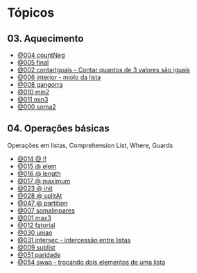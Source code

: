 <!-- # Repositório da disciplina de Programação Funcional

| [Aquecimento](https://github.com/carlosamuel8/PROGRAMACAOFUNCIONAL/tree/master/AQUECIMENTO) |
| -- | 

|[Distance](https://github.com/carlosamuel8/PROGRAMACAOFUNCIONAL/tree/master/DISTANCE)|
| -- | 

|[Operações básicas](https://github.com/carlosamuel8/PROGRAMACAOFUNCIONAL/tree/master/OPERAÇÕES_BÁSICAS)|
| -- | 

|[Recursão](https://github.com/carlosamuel8/PROGRAMACAOFUNCIONAL/tree/master/RECURSAO) |
| -- |  -->



# Tópicos

## 03. Aquecimento
- [@004 countNeg](https://github.com/carlosamuel8/PROGRAMACAOFUNCIONAL/blob/master/AQUECIMENTO/countNeg.hs) 
- [@005 final](https://github.com/carlosamuel8/PROGRAMACAOFUNCIONAL/blob/master/AQUECIMENTO/final.hs) 
- [@002 contarIguais - Contar quantos de 3 valores são iguais ](https://github.com/carlosamuel8/PROGRAMACAOFUNCIONAL/blob/master/AQUECIMENTO/contarIguais.hs) 
- [@006 interior - miolo da lista](base/006/Readme.md) 
- [@008 gangorra](https://github.com/carlosamuel8/PROGRAMACAOFUNCIONAL/blob/master/AQUECIMENTO/interior.hs) 
- [@010 min2](https://github.com/carlosamuel8/PROGRAMACAOFUNCIONAL/blob/master/AQUECIMENTO/min2.hs) 
- [@011 min3](https://github.com/carlosamuel8/PROGRAMACAOFUNCIONAL/blob/master/AQUECIMENTO/min3.hs) 
- [@000 soma2](https://github.com/carlosamuel8/PROGRAMACAOFUNCIONAL/blob/master/AQUECIMENTO/soma.hs) 

## 04. Operações básicas
Operações em listas, Comprehension List, Where, Guards
- [@014 @ !!](https://github.com/carlosamuel8/PROGRAMACAOFUNCIONAL/blob/master/OPERAÇÕES_BÁSICAS/!!.HS) 
- [@015 @ elem](https://github.com/carlosamuel8/PROGRAMACAOFUNCIONAL/blob/master/OPERAÇÕES_BÁSICAS/elem.hs) 
- [@016 @ length](https://github.com/carlosamuel8/PROGRAMACAOFUNCIONAL/blob/master/OPERAÇÕES_BÁSICAS/length.hs) 
- [@017 @ maximum](https://github.com/carlosamuel8/PROGRAMACAOFUNCIONAL/blob/master/OPERAÇÕES_BÁSICAS/maximum.hs) 
- [@023 @ init](base/023/Readme.md) 
- [@028 @ splitAt](https://github.com/carlosamuel8/PROGRAMACAOFUNCIONAL/blob/master/OPERAÇÕES_BÁSICAS/splitAt.hs) 
- [@047 @ partition](https://github.com/carlosamuel8/PROGRAMACAOFUNCIONAL/blob/master/OPERAÇÕES_BÁSICAS/partition.hs) 
- [@007 somaImpares](https://github.com/carlosamuel8/PROGRAMACAOFUNCIONAL/blob/master/OPERAÇÕES_BÁSICAS/somaImpares.hs) 
- [@001 max3](https://github.com/carlosamuel8/PROGRAMACAOFUNCIONAL/blob/master/OPERAÇÕES_BÁSICAS/max3.hs) 
- [@012 fatorial](https://github.com/carlosamuel8/PROGRAMACAOFUNCIONAL/blob/master/OPERAÇÕES_BÁSICAS/fatorial.hs) 
- [@030 uniao](https://github.com/carlosamuel8/PROGRAMACAOFUNCIONAL/blob/master/OPERAÇÕES_BÁSICAS/uniao.hs) 
- [@031 intersec - intercessão entre listas](https://github.com/carlosamuel8/PROGRAMACAOFUNCIONAL/blob/master/OPERAÇÕES_BÁSICAS/intersec.hs) 
- [@009 sublist](https://github.com/carlosamuel8/PROGRAMACAOFUNCIONAL/blob/master/OPERAÇÕES_BÁSICAS/sublist.hs) 
- [@051 paridade](https://github.com/carlosamuel8/PROGRAMACAOFUNCIONAL/blob/master/OPERAÇÕES_BÁSICAS/paridade.hs) 
- [@054 swap - trocando dois elementos de uma lista](https://github.com/carlosamuel8/PROGRAMACAOFUNCIONAL/blob/master/OPERAÇÕES_BÁSICAS/swap.hs) 


<!-- 
## 05. Recursão
- [@506 Biblioteca Transformações e Busca com predicados](base/506/Readme.md) 
- [@013 fibonacci](base/013/Readme.md) 
- [@018 frequencia](base/018/Readme.md) 
- [@019 unico](base/019/Readme.md) 
- [@020 maioresQue](base/020/Readme.md) 
- [@021 concatena](base/021/Readme.md) 
- [@026 alter](base/026/Readme.md) 
- [@027 reverso](base/027/Readme.md) 
- [@025 menores](base/025/Readme.md) 
- [@070 remover o maior elemento](base/070/Readme.md) 
- [@029 intercal - intercalar duas listas](base/029/Readme.md) 
- [@032 sequencia](base/032/Readme.md) 
- [@037 rotEsq](base/037/Readme.md) 
- [@038 rotDir](base/038/Readme.md) 
- [@048 quadperf](base/048/Readme.md) 
- [@053 deletee - remover primeira ocorrência](base/053/Readme.md) 
- [@080 decompor](base/080/Readme.md) 

## 06. Data.List && Prelude

- [@501 Biblioteca Data.List](base/501/Readme.md) 
- [@071 @ map](base/071/Readme.md) 
- [@073 @ filter](base/073/Readme.md)  [](#recursão)
- [@022 @ tails - Data.List.tails](base/022/Readme.md) 
- [@024 @ nub - Data.List.nub](base/024/Readme.md) 

## 07. Zip e Fold
- [@064 produtoEscalar - utilizando a função zip](base/064/Readme.md) 
- [@065 indices - busca posições do elemento](base/065/Readme.md) 
- [@067 @ concatMap - Data.List.concatMap](base/067/Readme.md) 
- [@043 ehPrimo](base/043/Readme.md) 
- [@077 vigenere](base/077/Readme.md) 
- [@049 base - mudança de base](base/049/Readme.md) 
- [@083 fraction reduce](base/083/Readme.md) 

## 08 Maybe

- [@069 @ elemIndex - Data.List](base/069/Readme.md) 
- [@081 somaMaybe](base/081/Readme.md) 
- [@082 filterMaybe](base/082/Readme.md) 

## 10. Strings
- [@503 Métodos de string](base/503/Readme.md) 
- [@039 upper](base/039/Readme.md) 
- [@040 titulo](base/040/Readme.md) 
- [@041 selec - apenas as chaves selecionadas](base/041/Readme.md) 
- [@042 isPalind - verificar palíndromo](base/042/Readme.md) 

## 11. Math
- [@044 sdig - soma dos dígitos](base/044/Readme.md) 
- [@052 rev - inverter inteiro](base/052/Readme.md) 
- [@049 base - mudança de base](base/049/Readme.md) 

## 12. Infinite 
- [@502 Listas Infinitas](base/502/Readme.md) 
- [@072 @ repeat ](base/072/Readme.md) 
- [@074 @ replicate](base/074/Readme.md) 
- [@076 geradores](base/076/Readme.md) 
- [@075 expoentes - Contar quantas vezes um número divide o outro](base/075/Readme.md) 
- [@058 factors - fatores de um número](base/058/Readme.md) 
- [@080 decompor](base/080/Readme.md) 
- [@049 base - mudança de base](base/049/Readme.md) 

## 13. Ordenação
- [@046 compac](base/046/Readme.md) 
- [@003 vetFib](base/003/Readme.md) 
- [@034 ordenada](base/034/Readme.md) 
- [@033 inserir - inserir ordenado](base/033/Readme.md) 
- [@035 qsort](base/035/Readme.md) 
- [@036 merge - recursão](base/036/Readme.md) 

## 14. Novas

- [@507 Carro em Haskell](base/507/Readme.md) 
- [@078 Armário -  Either, Map](base/078/Readme.md) 
- [@508 Árvores](base/508/Readme.md) 

## Challenges
- [@088 L2 - Comprando TV parcelado](base/088/Readme.md) 
- [@087 L3 - Blackjack 21!](base/087/Readme.md) 
- [@086 L1 - Pedra na lua](base/086/Readme.md) 
- [@084 L2 - {robot} distance](base/084/Readme.md) 
- [@085 L2 - {robot} queimada ](base/085/Readme.md)  -->
